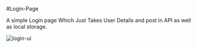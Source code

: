 #Login-Page

A simple Login page Which Just Takes User Details and post in API as well as local storage.

![login-ui](https://user-images.githubusercontent.com/113746515/207099235-f8cbd355-bfd2-4573-b618-3009a890267b.PNG)
